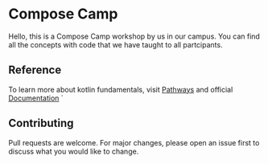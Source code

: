 # Compose Camp

Hello, this is a Compose Camp workshop by us in our campus. You can find all the concepts with code that we have taught to all partcipants.
## Reference

To learn more about kotlin fundamentals, visit [Pathways](https://developer.android.com/courses/android-basics-compose/course) and official [Documentation](https://kotlinlang.org/docs/home.html)
`

## Contributing
Pull requests are welcome. For major changes, please open an issue first to discuss what you would like to change.
